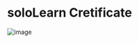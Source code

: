 # soloLearn Cretificate
![image](https://user-images.githubusercontent.com/92621125/229307648-b2442425-e6ba-43b3-83cc-37da36bf9b6e.png)

